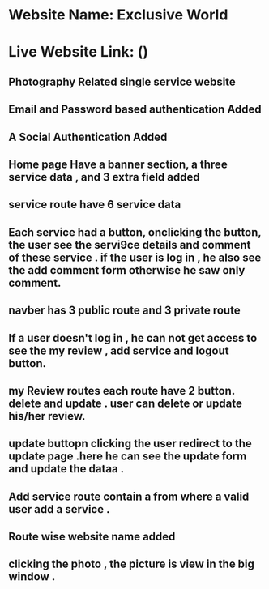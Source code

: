 # Website Name: Exclusive World
# Live Website Link: ()

## Photography Related single service website 
## Email and Password based authentication Added
## A Social Authentication Added
## Home page Have a banner section, a three service data , and 3 extra field added
## service route have 6 service data 
## Each service had a button, onclicking the button, the user see the servi9ce details and comment of these service . if the user is log in , he also see the add comment form otherwise he saw only comment.
## navber has 3 public route  and 3 private route
## If a user doesn't log in , he can not get access to see the my review , add service and logout button.
## my Review routes each route have 2 button. delete and update . user can delete or update his/her review.
## update buttopn clicking the user redirect to the update page .here he can see the update form  and update the dataa .
## Add service route contain a from where a valid user add a service .
## Route wise website name added
## clicking the photo , the picture is view in the big window .